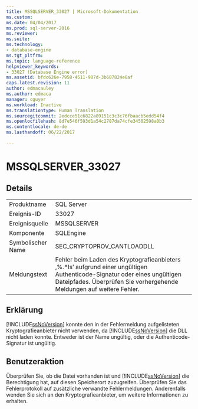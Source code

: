 ```yaml
---
title: MSSQLSERVER_33027 | Microsoft-Dokumentation
ms.custom: 
ms.date: 04/04/2017
ms.prod: sql-server-2016
ms.reviewer: 
ms.suite: 
ms.technology:
- database-engine
ms.tgt_pltfrm: 
ms.topic: language-reference
helpviewer_keywords:
- 33027 (Database Engine error)
ms.assetid: bfdc626e-7958-4511-987d-3b687824e8af
caps.latest.revision: 11
author: edmacauley
ms.author: edmaca
manager: cguyer
ms.workload: Inactive
ms.translationtype: Human Translation
ms.sourcegitcommit: 2edcce51c6822a89151c3c3c76fbaacb5edd54f4
ms.openlocfilehash: 8d7e546f593d1a54c2787da74cfe34502598a0b3
ms.contentlocale: de-de
ms.lasthandoff: 06/22/2017

---
```

# <a name="mssqlserver33027"></a>MSSQLSERVER_33027
  
## <a name="details"></a>Details  
  
|||  
|-|-|  
|Produktname|SQL Server|  
|Ereignis-ID|33027|  
|Ereignisquelle|MSSQLSERVER|  
|Komponente|SQLEngine|  
|Symbolischer Name|SEC_CRYPTOPROV_CANTLOADDLL|  
|Meldungstext|Fehler beim Laden des Kryptografieanbieters ‚%.*ls’ aufgrund einer ungültigen Authenticode-Signatur oder eines ungültigen Dateipfades. Überprüfen Sie vorhergehende Meldungen auf weitere Fehler.|  
  
## <a name="explanation"></a>Erklärung  
[!INCLUDE[ssNoVersion](../../includes/ssnoversion-md.md)] konnte den in der Fehlermeldung aufgelisteten Kryptografieanbieter nicht verwenden, da [!INCLUDE[ssNoVersion](../../includes/ssnoversion-md.md)] die DLL nicht laden konnte. Entweder ist der Name ungültig, oder die Authenticode-Signatur ist ungültig.  
  
## <a name="user-action"></a>Benutzeraktion  
Überprüfen Sie, ob die Datei vorhanden ist und [!INCLUDE[ssNoVersion](../../includes/ssnoversion-md.md)] die Berechtigung hat, auf diesen Speicherort zuzugreifen. Überprüfen Sie das Fehlerprotokoll auf zusätzliche verwandte Fehlermeldungen. Anderenfalls wenden Sie sich an den Kryptografieanbieter, um weitere Informationen zu erhalten.  
  

